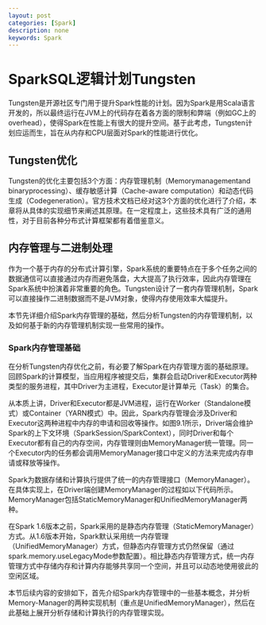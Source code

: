 ```yaml
---
layout: post
categories: [Spark]
description: none
keywords: Spark
---
```

# SparkSQL逻辑计划Tungsten
Tungsten是开源社区专门用于提升Spark性能的计划。因为Spark是用Scala语言开发的，所以最终运行在JVM上的代码存在着各方面的限制和弊端（例如GC上的overhead），使得Spark在性能上有很大的提升空间。基于此考虑，Tungsten计划应运而生，旨在从内存和CPU层面对Spark的性能进行优化。

## Tungsten优化
Tungsten的优化主要包括3个方面：内存管理机制（Memorymanagementand binaryprocessing）、缓存敏感计算（Cache-aware computation）和动态代码生成（Codegeneration）。官方技术文档已经对这3个方面的优化进行了介绍，本章将从具体的实现细节来阐述其原理。在一定程度上，这些技术具有广泛的通用性，对于目前各种分布式计算框架都有着借鉴意义。

## 内存管理与二进制处理
作为一个基于内存的分布式计算引擎，Spark系统的重要特点在于多个任务之间的数据通信可以直接通过内存而避免落盘，大大提高了执行效率，因此内存管理在Spark系统中扮演着非常重要的角色。Tungsten设计了一套内存管理机制，Spark可以直接操作二进制数据而不是JVM对象，使得内存使用效率大幅提升。

本节先详细介绍Spark内存管理的基础，然后分析Tungsten的内存管理机制，以及如何基于新的内存管理机制实现一些常用的操作。

### Spark内存管理基础
在分析Tungsten内存优化之前，有必要了解Spark在内存管理方面的基础原理。回顾Spark的计算模型，当应用程序被提交后，集群会启动Driver和Executor两种类型的服务进程，其中Driver为主进程，Executor是计算单元（Task）的集合。

从本质上讲，Driver和Executor都是JVM进程，运行在Worker（Standalone模式）或Container（YARN模式）中。因此，Spark内存管理会涉及Driver和Executor这两种进程中内存的申请和回收等操作。如图9.1所示，Driver端会维护Spark的上下文环境（SparkSession/SparkContext），同时Driver和每个Executor都有自己的内存空间，内存管理则由MemoryManager统一管理。同一个Executor内的任务都会调用MemoryManager接口中定义的方法来完成内存申请或释放等操作。

Spark为数据存储和计算执行提供了统一的内存管理接口（MemoryManager）。在具体实现上，在Driver端创建MemoryManager的过程如以下代码所示。MemoryManager包括StaticMemoryManager和UnifiedMemoryManager两种。

在Spark 1.6版本之前，Spark采用的是静态内存管理（StaticMemoryManager）方式。从1.6版本开始，Spark默认采用统一内存管理（UnifiedMemoryManager）方式，但静态内存管理方式仍然保留（通过spark.memory.useLegacyMode参数配置）。相比静态内存管理方式，统一内存管理方式中存储内存和计算内存能够共享同一个空间，并且可以动态地使用彼此的空闲区域。

本节后续内容的安排如下，首先介绍Spark内存管理中的一些基本概念，并分析Memory-Manager的两种实现机制（重点是UnifiedMemoryManager），然后在此基础上展开分析存储和计算执行的内存管理实现。